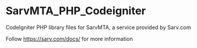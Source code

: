 # SarvMTA_PHP_Codeigniter
CodeIgniter  PHP library files for SarvMTA, a service provided by Sarv.com

Follow https://sarv.com/docs/ for more information
